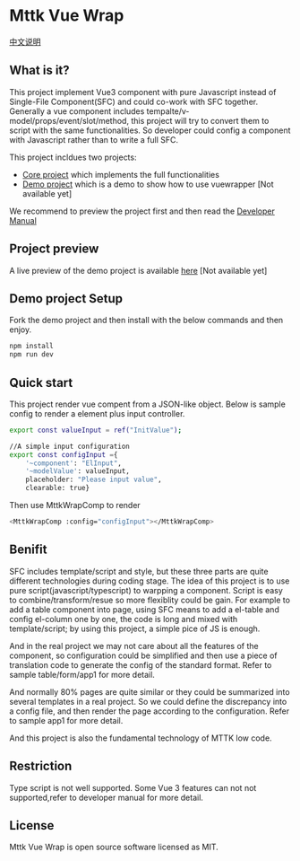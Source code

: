 # Mttk Vue Wrap

[中文说明](https://github.com/jamie-mttk/mttk-vue-wrap/blob/master/README_CN.md)

## What is it?

This project implement Vue3 component with pure Javascript instead of Single-File Component(SFC) and could co-work with SFC together.
Generally a vue component includes tempalte/v-model/props/event/slot/method, this project will try to convert them to script with the same functionalities.
So developer could config a component with Javascript rather than to write a full SFC.

This project incldues two projects:

* [Core project](https://github.com/jamie-mttk/mttk-vue-wrap) which implements the full functionalities
* [Demo project](https://github.com/jamie-mttk/vueWrapperDemo) which is a demo to show how to use vuewrapper [Not available yet]

We recommend to preview the project first and then read the [Developer Manual](https://github.com/jamie-mttk/mttk-vue-wrap/blob/master/MANUAL.md)

## Project preview

A live preview of the demo project is available [here](https://mttk.netlify.app/) [Not available yet]


## Demo project Setup

Fork the demo project and then install with the below commands and then enjoy.

```sh
npm install
npm run dev
```

## Quick start

This project render vue compent from a JSON-like object.
Below is sample config to render a element plus input controller.

```sh
export const valueInput = ref("InitValue");

//A simple input configuration
export const configInput ={
    '~component': "ElInput",
    '~modelValue': valueInput,
    placeholder: "Please input value",
    clearable: true}
```

Then use MttkWrapComp to render

```sh
<MttkWrapComp :config="configInput"></MttkWrapComp>
```

## Benifit

SFC includes template/script and style, but these three parts are quite different technologies during coding stage.
The idea of this project is to use pure script(javascript/typescript) to warpping a component. Script is easy to combine/transform/resue so more flexiblity could be gain. For example to add a table component into page, using SFC means to add a el-table and config el-column one by one, the code is long and mixed with template/script; by using this project, a simple pice of JS is enough.

And in the real project we may not care about all the features of the component, so configuration could be simplified and then use a piece of translation code to generate the config of the standard format. Refer to sample table/form/app1 for more detail.

And normally 80% pages are quite similar or they could be summarized into several templates in a real project. So we could define the discrepancy into a config file, and then render the page according to the configuration. Refer to sample app1 for more detail.

And this project is also the fundamental technology of MTTK low code.

## Restriction

Type script is not well supported.
Some Vue 3 features can not not supported,refer to developer manual for more detail.

## License

Mttk Vue Wrap is open source software licensed as MIT.